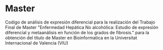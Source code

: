 # Master
Codigo de análisis de expresión diferencial para la realización del Trabajo Final de Master "Enfermedad Hepática No alcohólica: Estudio de expresión diferencial y metaanálisis en función de los grados de fibrosis." para la obtención del título de Master en Bioinformatica en la Universitat Internacional de Valencia (VIU)
